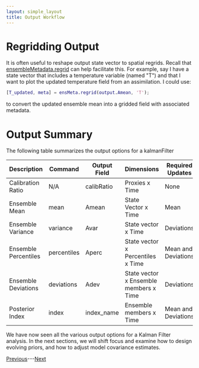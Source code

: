 ```yaml
---
layout: simple_layout
title: Output Workflow
---
```


# Regridding Output

It is often useful to reshape output state vector to spatial regrids. Recall that [ensembleMetadata.regrid](..\ensembleMetadata\regrid) can help facilitate this. For example, say I have a state vector that includes a temperature variable (named "T") and that I want to plot the updated temperature field from an assimilation. I could use:
```matlab
[T_updated, meta] = ensMeta.regrid(output.Amean, 'T');
```
to convert the updated ensemble mean into a gridded field with associated metadata.


# Output Summary

The following table summarizes the output options for a kalmanFilter

Description | Command | Output Field | Dimensions | Required Updates
----------- | ------- | ----------- | ---------- | ----------------
Calibration Ratio | N/A | calibRatio | Proxies x Time | None
Ensemble Mean | mean | Amean | State Vector x Time | Mean
Ensemble Variance | variance | Avar | State vector x Time | Deviations
Ensemble Percentiles | percentiles | Aperc | State vector x Percentiles x Time | Mean and Deviations
Ensemble Deviations | deviations | Adev | State vector x Ensemble members x Time | Deviations
Posterior Index | index | index_name | Ensemble members x Time | Mean and Deviations


We have now seen all the various output options for a Kalman Filter analysis. In the next sections, we will shift focus and examine how to design evolving priors, and how to adjust model covariance estimates.

[Previous](indices)---[Next](evolve)
